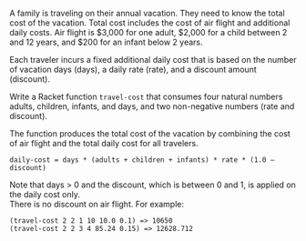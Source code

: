 A	family	is	traveling	on	their	annual	vacation.	They	need to	know	the	total	cost of	the vacation.	Total cost	includes	the	cost	of air	flight	and	additional	daily	costs. Air	flight	is	$3,000	for	one	adult,	$2,000	for	a	child	between	2	and	12	years,	and	$200	for	an	infant	below	2	years.	

Each	traveler	incurs	a	fixed	additional	daily	cost that	is	based	on	the	number	of	vacation	days	(days),	a daily	rate	(rate),	and	a	discount	amount	(discount).

Write	a	Racket	function	`travel-cost` that	consumes	four	natural	numbers adults,	children,	infants,	and	days, and	two	non-negative	numbers	(rate and	discount). 

The	function	produces the	total	cost	of	the	vacation	by	combining	the	cost	of	air	flight	and	the	total	daily	cost for	all	travelers. 

    daily-cost = days * (adults + children + infants) * rate * (1.0 – discount)

Note	that days >	0	and	the	discount, which	is	between	0	and	1, is	applied	on	the	daily	cost	only.	
There	is	no	discount	on	air	flight.
For	example:	

    (travel-cost 2 2 1 10 10.0 0.1) => 10650
    (travel-cost 2 2 3 4 85.24 0.15) => 12628.712

